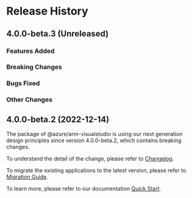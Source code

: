 # Release History

## 4.0.0-beta.3 (Unreleased)

### Features Added

### Breaking Changes

### Bugs Fixed

### Other Changes

## 4.0.0-beta.2 (2022-12-14)

The package of @azure/arm-visualstudio is using our next generation design principles since version 4.0.0-beta.2, which contains breaking changes.

To understand the detail of the change, please refer to [Changelog](https://aka.ms/js-track2-changelog).

To migrate the existing applications to the latest version, please refer to [Migration Guide](https://aka.ms/js-track2-migration-guide).

To learn more, please refer to our documentation [Quick Start](https://aka.ms/js-track2-quickstart).
